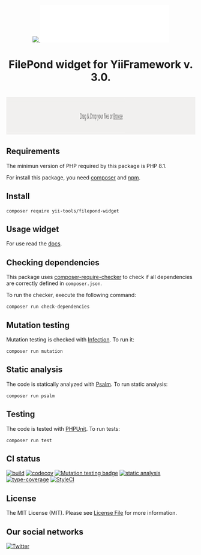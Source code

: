 <p align="center">
    <a href="https://github.com/yii-tools/filepond-widget" target="_blank">
        <img src="https://avatars.githubusercontent.com/u/121752654?s=200&v=4" height="100px">
    </a>
    <a href="https://pqina.nl/filepond/" target="_blank">
        <img src="https://raw.githubusercontent.com/pqina/filepond-github-assets/master/logo.svg" height="100px">
    </a>    
    <h1 align="center">FilePond widget for YiiFramework v. 3.0.</h1>
    <br>
    <a href="https://pqina.nl/filepond/" target="_blank">
        <img src="/docs/filepond.png" height="100px">
    </a>    
    <br>
</p>

## Requirements

The minimun version of PHP required by this package is PHP 8.1.

For install this package, you need [composer](https://getcomposer.org/) and [npm](https://www.npmjs.com/).

## Install

```shell
composer require yii-tools/filepond-widget
```

## Usage widget

For use read the [docs](/docs/widget.md).

## Checking dependencies

This package uses [composer-require-checker](https://github.com/maglnet/ComposerRequireChecker) to check if all dependencies are correctly defined in `composer.json`.

To run the checker, execute the following command:

```shell
composer run check-dependencies
```

## Mutation testing

Mutation testing is checked with [Infection](https://infection.github.io/). To run it:

```shell
composer run mutation
```

## Static analysis

The code is statically analyzed with [Psalm](https://psalm.dev/). To run static analysis:

```shell
composer run psalm
```

## Testing

The code is tested with [PHPUnit](https://phpunit.de/). To run tests:

```
composer run test
```

## CI status

[![build](https://github.com/yii-tools/filepond-widget/actions/workflows/build.yml/badge.svg)](https://github.com/yii-tools/filepond-widget/actions/workflows/build.yml)
[![codecov](https://codecov.io/gh/yii-tools/filepond-widget/branch/main/graph/badge.svg?token=MF0XUGVLYC)](https://codecov.io/gh/yii-tools/filepond-widget)
[![Mutation testing badge](https://img.shields.io/endpoint?style=flat&url=https%3A%2F%2Fbadge-api.stryker-mutator.io%2Fgithub.com%2Fyii-tools%2Ffilepond-widget%2Fmain)](https://dashboard.stryker-mutator.io/reports/github.com/yii-tools/filepond-widget/main)
[![static analysis](https://github.com/yii-tools/filepond-widget/actions/workflows/static.yml/badge.svg)](https://github.com/yii-tools/filepond-widget/actions/workflows/static.yml)
[![type-coverage](https://shepherd.dev/github/yii-tools/filepond-widget/coverage.svg)](https://shepherd.dev/github/yii-tools/filepond-widget)
[![StyleCI](https://github.styleci.io/repos/598150849/shield?branch=main)](https://github.styleci.io/repos/598150849?branch=main)

## License

The MIT License (MIT). Please see [License File](LICENSE.md) for more information.

## Our social networks

[![Twitter](https://img.shields.io/badge/twitter-follow-1DA1F2?logo=twitter&logoColor=1DA1F2&labelColor=555555?style=flat)](https://twitter.com/Terabytesoftw)
